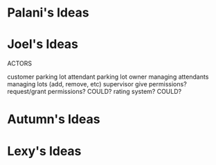 # Palani's Ideas


# Joel's Ideas
ACTORS

customer
parking lot attendant
parking lot owner
	managing attendants
	managing lots (add, remove, etc)
supervisor
	give permissions? 
		request/grant permissions?  COULD?
		rating system? 				COULD?



# Autumn's Ideas


# Lexy's Ideas

